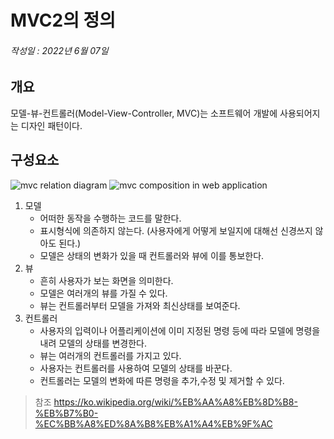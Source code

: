 # MVC2의 정의
###### 작성일 : 2022년 6월 07일

## 개요
모델-뷰-컨트롤러(Model-View-Controller, MVC)는 소프트웨어 개발에 사용되어지는 디자인 패턴이다.

## 구성요소
![mvc relation diagram](https://upload.wikimedia.org/wikipedia/commons/thumb/a/a0/MVC-Process.svg/200px-MVC-Process.svg.png)
![mvc composition in web application](https://upload.wikimedia.org/wikipedia/commons/thumb/5/53/Router-MVC-DB.svg/300px-Router-MVC-DB.svg.png)
1. 모델 
   - 어떠한 동작을 수행하는 코드를 말한다.
   - 표시형식에 의존하지 않는다. (사용자에게 어떻게 보일지에 대해선 신경쓰지 않아도 된다.)
   - 모델은 상태의 변화가 있을 때 컨트롤러와 뷰에 이를 통보한다.
2. 뷰 
   - 흔히 사용자가 보는 화면을 의미한다.
   - 모델은 여러개의 뷰를 가질 수 있다.
   -  뷰는 컨트롤러부터 모델을 가져와 최신상태를 보여준다.
3. 컨트롤러
   - 사용자의 입력이나 어플리케이션에 이미 지정된 명령 등에 따라 모델에 명령을 내려 모델의 상태를 변경한다.
   - 뷰는 여러개의 컨트롤러를 가지고 있다.
   - 사용자는 컨트롤러를 사용하여 모델의 상태를 바꾼다.
   - 컨트롤러는 모델의 변화에 따른 명령을 추가,수정 및 제거할 수 있다.

> 참조
> https://ko.wikipedia.org/wiki/%EB%AA%A8%EB%8D%B8-%EB%B7%B0-%EC%BB%A8%ED%8A%B8%EB%A1%A4%EB%9F%AC